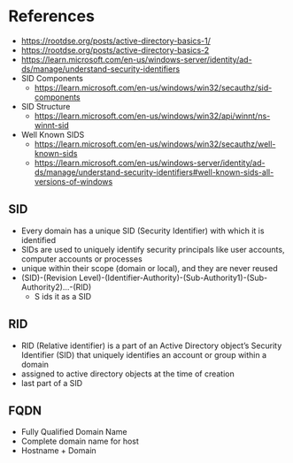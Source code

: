 # References
- https://rootdse.org/posts/active-directory-basics-1/
- https://rootdse.org/posts/active-directory-basics-2
- https://learn.microsoft.com/en-us/windows-server/identity/ad-ds/manage/understand-security-identifiers
- SID Components
	- https://learn.microsoft.com/en-us/windows/win32/secauthz/sid-components
- SID Structure
	- https://learn.microsoft.com/en-us/windows/win32/api/winnt/ns-winnt-sid
- Well Known SIDS
	- https://learn.microsoft.com/en-us/windows/win32/secauthz/well-known-sids
	- https://learn.microsoft.com/en-us/windows-server/identity/ad-ds/manage/understand-security-identifiers#well-known-sids-all-versions-of-windows

## SID
- Every domain has a unique SID (Security Identifier) with which it is identified
- SIDs are used to uniquely identify security principals like user accounts, computer accounts or processes 
- unique within their scope (domain or local), and they are never reused
- (SID)-(Revision Level)-(Identifier-Authority)-(Sub-Authority1)-(Sub-Authority2)...-(RID)
	- S ids it as a SID

## RID
- RID (Relative identifier) is a part of an Active Directory object’s Security Identifier (SID) that uniquely identifies an account or group within a domain
- assigned to active directory objects at the time of creation
- last part of a SID

## FQDN
- Fully Qualified Domain Name 
- Complete domain name for host
- Hostname + Domain

